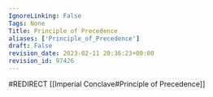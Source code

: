 ```yaml
---
IgnoreLinking: False
Tags: None
Title: Principle of Precedence
aliases: ['Principle_of_Precedence']
draft: False
revision_date: 2023-02-11 20:36:23+00:00
revision_id: 97426
---
```


#REDIRECT [[Imperial Conclave#Principle of Precedence]]